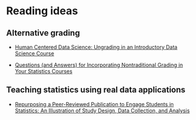 # Reading ideas

## Alternative grading 

- [Human Centered Data Science: Ungrading in an Introductory Data Science Course](https://dl.acm.org/doi/abs/10.1145/3587102.3588816?casa_token=wKGLUkJVslcAAAAA:N5-RG8ImShB7IZqtUP2KAs_ula2hTsAVJDuxkmZL7VJMDqyUKxouAxMO9s6ocs9o01nEnKF8Q_Qz3A)

- [Questions (and Answers) for Incorporating Nontraditional Grading in Your Statistics Courses](https://www.tandfonline.com/doi/full/10.1080/26939169.2023.2277851)

## Teaching statistics using real data applications

- [Repurposing a Peer-Reviewed Publication to Engage Students in Statistics: An Illustration of Study Design, Data Collection, and Analysis](https://www.tandfonline.com/doi/full/10.1080/26939169.2023.2238018)